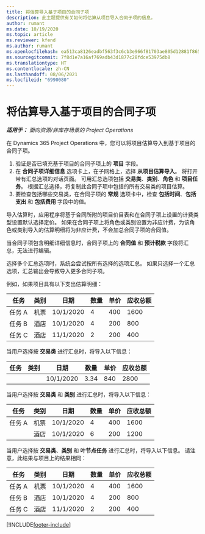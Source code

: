 ```yaml
---
title: 将估算导入基于项目的合同子项
description: 此主题提供有关如何将估算从项目导入合同子项的信息。
author: rumant
ms.date: 10/19/2020
ms.topic: article
ms.reviewer: kfend
ms.author: rumant
ms.openlocfilehash: ea513ca8126eadbf563f3c6cb3e966f81703ae805d12881f865cdc1dd77e191d
ms.sourcegitcommit: 7f8d1e7a16af769adb43d1877c28fdce53975db8
ms.translationtype: HT
ms.contentlocale: zh-CN
ms.lasthandoff: 08/06/2021
ms.locfileid: "6990080"
---
```

# <a name="import-an-estimate-to-a-project-based-contract-line"></a>将估算导入基于项目的合同子项

_**适用于：** 面向资源/非库存场景的 Project Operations_

在 Dynamics 365 Project Operations 中，您可以将项目估算导入到基于项目的合同子项。

1. 验证是否已填充基于项目的合同子项上的 **项目** 字段。
2. 在 **合同子项详细信息** 选项卡上，在子网格上，选择 **从项目估算导入**。 将打开带有汇总选项的对话页面。 可用汇总选项包括 **交易类**、**类别**、**角色** 和 **项目任务**。 根据汇总选择，将复制此合同子项中包括的所有交易类的项目估算。 
3. 要检查包括哪些交易类，在合同子项的 **常规** 选项卡中，检查 **包括时间**、**包括支出** 和 **包括费用** 字段中的值。

导入估算时，应用程序将基于合同所附的项目价目表和在合同子项上设置的计费类型设置默认选择定价。 如果在合同子项上将角色或类别设置为非应计费，为该角色或类别导入的估算明细将为非应计费，不会加总合同子项的合同值。

当合同子项包含明细详细信息时，合同子项上的 **合同值** 和 **预计税款** 字段将汇总，无法进行编辑。

选择多个汇总选项时，系统会尝试按所有选择的选项汇总。 如果只选择一个汇总选项，汇总输出会导致导入更多合同子项。

例如，如果项目具有以下支出估算明细：

| 任务 | 类别 | 日期 | 数量 | 单价 | 应收总额 |
| --- | --- | --- | --- | --- | --- |
| 任务 A | 机票 | 10/1/2020 | 4 | 400 | 1600 |
| 任务 B | 酒店 | 10/1/2020 | 4 | 200 | 800 |
| 任务 C | 酒店 | 11/1/2020 | 2 | 200 | 400 |

当用户选择按 **交易类** 进行汇总时，将导入以下信息：

| 任务 | 类别 | 日期 | 数量 | 单价 | 应收总额 |
| --- | --- | --- | --- | --- | --- |
| &nbsp;  | &nbsp;  | 10/1/2020 | 3.34 | 840 | 2800 |

当用户选择按 **交易类** 和 **类别** 进行汇总时，将导入以下信息：

| 任务 | 类别 | 日期 | 数量 | 单价 | 应收总额 |
| --- | --- | --- | --- | --- | --- |
| 任务 A | 机票 | 10/1/2020 | 4 | 400 | 1600 |
| &nbsp;  | 酒店 | 10/1/2020 | 6 | 200 | 1200 |

当用户选择按 **交易类**、**类别** 和 **叶节点任务** 进行汇总时，将导入以下信息。 请注意，此结果与项目上的结果相同：

| 任务 | 类别 | 日期 | 数量 | 单价 | 应收总额 |
| --- | --- | --- | --- | --- | --- |
| 任务 A | 机票 | 10/1/2020 | 4 | 400 | 1600 |
| 任务 B | 酒店 | 10/1/2020 | 4 | 200 | 800 |
| 任务 C | 酒店 | 11/1/2020 | 2 | 200 | 400 |


[!INCLUDE[footer-include](../includes/footer-banner.md)]